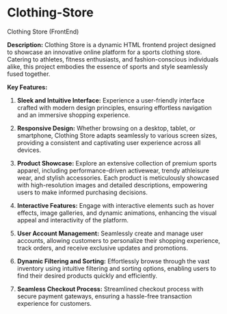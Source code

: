 # Clothing-Store
Clothing Store (FrontEnd)

**Description:**
Clothing Store is a dynamic HTML frontend project designed to showcase an innovative online platform for a sports clothing store. Catering to athletes, fitness enthusiasts, and fashion-conscious individuals alike, this project embodies the essence of sports and style seamlessly fused together.

**Key Features:**
1. **Sleek and Intuitive Interface:** Experience a user-friendly interface crafted with modern design principles, ensuring effortless navigation and an immersive shopping experience.
   
2. **Responsive Design:** Whether browsing on a desktop, tablet, or smartphone, Clothing Store adapts seamlessly to various screen sizes, providing a consistent and captivating user experience across all devices.

3. **Product Showcase:** Explore an extensive collection of premium sports apparel, including performance-driven activewear, trendy athleisure wear, and stylish accessories. Each product is meticulously showcased with high-resolution images and detailed descriptions, empowering users to make informed purchasing decisions.

4. **Interactive Features:** Engage with interactive elements such as hover effects, image galleries, and dynamic animations, enhancing the visual appeal and interactivity of the platform.

5. **User Account Management:** Seamlessly create and manage user accounts, allowing customers to personalize their shopping experience, track orders, and receive exclusive updates and promotions.

6. **Dynamic Filtering and Sorting:** Effortlessly browse through the vast inventory using intuitive filtering and sorting options, enabling users to find their desired products quickly and efficiently.

7. **Seamless Checkout Process:** Streamlined checkout process with secure payment gateways, ensuring a hassle-free transaction experience for customers.
